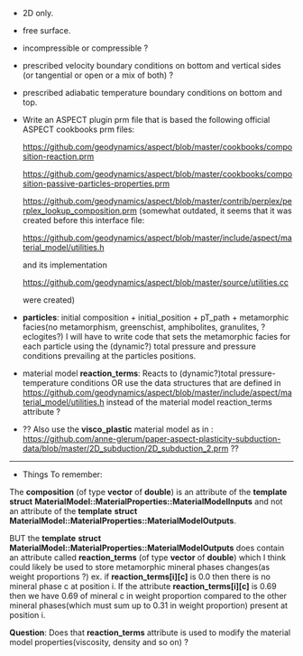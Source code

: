 - 2D only.
- free surface.
- incompressible or compressible ?
- prescribed velocity boundary conditions on bottom and vertical sides (or tangential or open or a mix of both) ?
- prescribed adiabatic temperature boundary conditions on bottom and top.
  
- Write an ASPECT plugin prm file that is based the following official ASPECT cookbooks prm files: 

   https://github.com/geodynamics/aspect/blob/master/cookbooks/composition-reaction.prm

   https://github.com/geodynamics/aspect/blob/master/cookbooks/composition-passive-particles-properties.prm

   https://github.com/geodynamics/aspect/blob/master/contrib/perplex/perplex_lookup_composition.prm
   (somewhat outdated, it seems that it was created before this interface file:

    https://github.com/geodynamics/aspect/blob/master/include/aspect/material_model/utilities.h

    and its implementation

    https://github.com/geodynamics/aspect/blob/master/source/utilities.cc

    were created)

-  __particles__: initial composition + initial_position + pT_path + 
metamorphic facies(no metamorphism, greenschist, amphibolites, granulites, ?eclogites?)
I will have to write code that sets the metamorphic facies for each particle
using the (dynamic?) total pressure and pressure conditions prevailing at the
particles positions.

-  material model __reaction_terms__: Reacts to (dynamic?)total pressure-temperature conditions OR use 
the data structures that are defined in
https://github.com/geodynamics/aspect/blob/master/include/aspect/material_model/utilities.h
instead of the material model reaction_terms attribute ?  
 
- ?? Also use the __visco_plastic__ material model as in :
https://github.com/anne-glerum/paper-aspect-plasticity-subduction-data/blob/master/2D_subduction/2D_subduction_2.prm ??
 

------------------------------------------------------------------
- Things To remember:
 
The __composition__ (of type __vector__ __<vector>__ of __double__) is an attribute of the __template__ __<int dim>struct__ __MaterialModel::MaterialProperties::MaterialModelInputs__
and not an attribute of the __template__ __<int dim>struct__ __MaterialModel::MaterialProperties::MaterialModelOutputs__.

BUT the __template__ __<int dim>struct__ __MaterialModel::MaterialProperties::MaterialModelOutputs__ does contain
an attribute called __reaction_terms__ (of type __vector<vector>__ of __double__) which I think could likely be 
used to store metamorphic mineral phases changes(as weight proportions ?) ex. if __reaction_terms[i][c]__ is 0.0
then  there is no mineral phase c at position i. If the attribute __reaction_terms[i][c]__ is 0.69 then we have 
0.69 of mineral c in weight proportion compared to the other mineral phases(which must sum up to 0.31 in weight
proportion) present at position i.

__Question__: Does that __reaction_terms__ attribute is used to modify the material model properties(viscosity,
density and so on) ?
